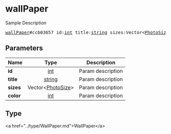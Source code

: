 # wallPaper

Sample Description

<pre>
<a href="../constructor/wallPaper.md">wallPaper</a>#ccb03657 id:<a href="../type/int.md">int</a> title:<a href="../type/string.md">string</a> sizes:Vector&lt;<a href="../type/PhotoSize.md">PhotoSize</a>&gt; color:<a href="../type/int.md">int</a> = <a href="../type/WallPaper.md">WallPaper</a>;
</pre>

## Parameters

| Name | Type | Description |
|------|:----:|-------------|
| **id** | <a href="../type/int.md">int</a> | Param description |
| **title** | <a href="../type/string.md">string</a> | Param description |
| **sizes** | Vector&lt;<a href="../type/PhotoSize.md">PhotoSize</a>&gt; | Param description |
| **color** | <a href="../type/int.md">int</a> | Param description |

## Type

&lt;a href=&#34;../type/WallPaper.md&#34;&gt;WallPaper&lt;/a&gt;

